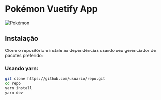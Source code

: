 # Pokémon Vuetify App

![Pokémon](https://raw.githubusercontent.com/PokeAPI/sprites/master/sprites/pokemon/25.png)

## Instalação

Clone o repositório e instale as dependências usando seu gerenciador de pacotes preferido:

### Usando yarn:

```bash
git clone https://github.com/usuario/repo.git
cd repo
yarn install
yarn dev

```